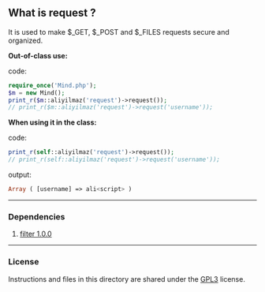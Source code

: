 ## What is request ?

It is used to make $_GET, $_POST and $_FILES requests secure and organized.

**Out-of-class use:**

code:
```php
require_once('Mind.php');
$m = new Mind();
print_r($m::aliyilmaz('request')->request());
// print_r($m::aliyilmaz('request')->request('username'));
```

**When using it in the class:**

code:
```php
print_r(self::aliyilmaz('request')->request());
// print_r(self::aliyilmaz('request')->request('username'));
```

output:
```php
Array ( [username] => ali<script> )
```

---

### Dependencies
1. [filter 1.0.0](https://github.com/aliyilmaz/filter)

---

### License
Instructions and files in this directory are shared under the [GPL3](https://github.com/aliyilmaz/request/blob/main/LICENSE) license.
